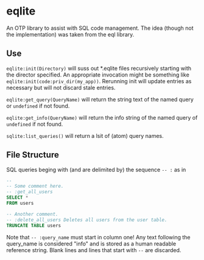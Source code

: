 eqlite
=====

An OTP library to assist with SQL code management.  The idea (though
not the implementation) was taken from the eql library.

Use
-----

`eqlite:init(Directory)` will suss out *.eqlite files recursively
starting with the director specified.  An appropriate invocation might
be something like `eqlite:init(code:priv_dir(my_app))`.  Rerunning
init will update entries as necessary but will not discard stale
entries.

`eqlite:get_query(QueryName)` will return the string text of the named
query or `undefined` if not found.

`eqlite:get_info(QueryName)` will return the info string of the named
query of `undefined` if not found.

`sqlite:list_queries()` will return a lsit of (atom) query names.

File Structure
-----

SQL queries beging with (and are delimited by) the sequence `-- :` as
in

``` sql
--
-- Some comment here.
-- :get_all_users
SELECT *
FROM users

-- Another comment.
-- :delete_all_users Deletes all users from the user table.
TRUNCATE TABLE users

```

Note that `-- :query_name` must start in column one!  Any text
following the query_name is considered "info" and is stored as a human
readable reference string.  Blank lines and lines that start with `--`
are discarded.
